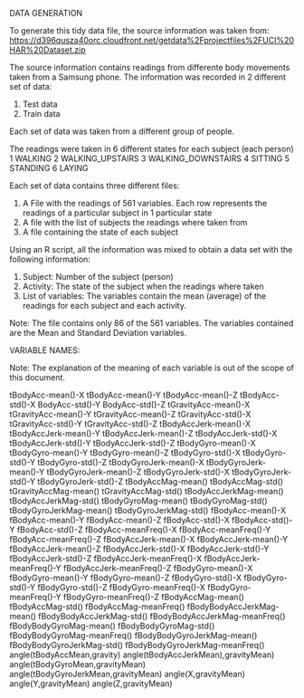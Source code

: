 DATA GENERATION

To generate this tidy data file, the source information was taken from:
https://d396qusza40orc.cloudfront.net/getdata%2Fprojectfiles%2FUCI%20HAR%20Dataset.zip 

The source information contains readings from differente body movements taken from a Samsung phone.
The information was recorded in 2 different set of data:
1) Test data
2) Train data

Each set of data was taken from a different group of people.

The readings were taken in 6 different states for each subject (each person)
1 WALKING
2 WALKING_UPSTAIRS
3 WALKING_DOWNSTAIRS
4 SITTING
5 STANDING
6 LAYING


Each set of data contains three different files:
1) A File with the readings of 561 variables. Each row represents the readings of a particular subject in 1 particular state
2) A file with the list of subjects the readings where taken from
3) A file containing the state of each subject

Using an R script, all the information was mixed to obtain a data set with the following information:

1) Subject: Number of the subject (person)
2) Activity: The state of the subject when the readings where taken
3) List of variables: The variables contain the mean (average) of the readings for each subject and each activity.

Note: The file contains only 86 of the 561 variables. The variables contained are the Mean and Standard Deviation variables.

VARIABLE NAMES:

Note: The explanation of the meaning of each variable is out of the scope of this document.

tBodyAcc-mean()-X
tBodyAcc-mean()-Y
tBodyAcc-mean()-Z
tBodyAcc-std()-X
BodyAcc-std()-Y
BodyAcc-std()-Z
tGravityAcc-mean()-X
tGravityAcc-mean()-Y
tGravityAcc-mean()-Z
tGravityAcc-std()-X
tGravityAcc-std()-Y
tGravityAcc-std()-Z
tBodyAccJerk-mean()-X
tBodyAccJerk-mean()-Y
tBodyAccJerk-mean()-Z
tBodyAccJerk-std()-X
tBodyAccJerk-std()-Y
tBodyAccJerk-std()-Z
tBodyGyro-mean()-X
tBodyGyro-mean()-Y
tBodyGyro-mean()-Z
tBodyGyro-std()-X
tBodyGyro-std()-Y
tBodyGyro-std()-Z
tBodyGyroJerk-mean()-X
tBodyGyroJerk-mean()-Y
tBodyGyroJerk-mean()-Z
tBodyGyroJerk-std()-X
tBodyGyroJerk-std()-Y
tBodyGyroJerk-std()-Z
tBodyAccMag-mean()
tBodyAccMag-std()
tGravityAccMag-mean()
tGravityAccMag-std()
tBodyAccJerkMag-mean()
tBodyAccJerkMag-std()
tBodyGyroMag-mean()
tBodyGyroMag-std()
tBodyGyroJerkMag-mean()
tBodyGyroJerkMag-std()
fBodyAcc-mean()-X
fBodyAcc-mean()-Y
fBodyAcc-mean()-Z
fBodyAcc-std()-X
fBodyAcc-std()-Y
fBodyAcc-std()-Z
fBodyAcc-meanFreq()-X
fBodyAcc-meanFreq()-Y
fBodyAcc-meanFreq()-Z
fBodyAccJerk-mean()-X
fBodyAccJerk-mean()-Y
fBodyAccJerk-mean()-Z
fBodyAccJerk-std()-X
fBodyAccJerk-std()-Y
fBodyAccJerk-std()-Z
fBodyAccJerk-meanFreq()-X
fBodyAccJerk-meanFreq()-Y
fBodyAccJerk-meanFreq()-Z
fBodyGyro-mean()-X
fBodyGyro-mean()-Y
fBodyGyro-mean()-Z
fBodyGyro-std()-X
fBodyGyro-std()-Y
fBodyGyro-std()-Z
fBodyGyro-meanFreq()-X
fBodyGyro-meanFreq()-Y
fBodyGyro-meanFreq()-Z
fBodyAccMag-mean()
fBodyAccMag-std()
fBodyAccMag-meanFreq()
fBodyBodyAccJerkMag-mean()
fBodyBodyAccJerkMag-std()
fBodyBodyAccJerkMag-meanFreq()
fBodyBodyGyroMag-mean()
fBodyBodyGyroMag-std()
fBodyBodyGyroMag-meanFreq()
fBodyBodyGyroJerkMag-mean()
fBodyBodyGyroJerkMag-std()
fBodyBodyGyroJerkMag-meanFreq()
angle(tBodyAccMean,gravity)
angle(tBodyAccJerkMean),gravityMean)
angle(tBodyGyroMean,gravityMean)
angle(tBodyGyroJerkMean,gravityMean)
angle(X,gravityMean)
angle(Y,gravityMean)
angle(Z,gravityMean)
